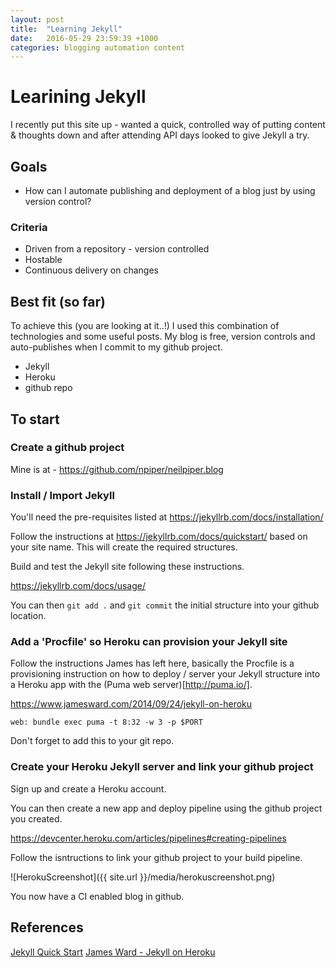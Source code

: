 ```yaml
---
layout: post
title:  "Learning Jekyll"
date:   2016-05-29 23:59:39 +1000
categories: blogging automation content 
---
```

# Learining Jekyll

I recently put this site up - wanted a quick, controlled way of putting content & thoughts down and after attending API days looked to give Jekyll a try.

## Goals

* How can I automate publishing and deployment of a blog just by using version control?

### Criteria

* Driven from a repository - version controlled
* Hostable
* Continuous delivery on changes


## Best fit (so far)

To achieve this (you are looking at it..!) I used this combination of technologies and some useful posts.  My blog is free, version controls and auto-publishes when I commit to my github project.

* Jekyll
* Heroku
* github repo


## To start

### Create a github project

Mine is at - https://github.com/npiper/neilpiper.blog

### Install / Import Jekyll

You'll need the pre-requisites listed at https://jekyllrb.com/docs/installation/

Follow the instructions at https://jekyllrb.com/docs/quickstart/ based on your site name. This will create the required structures.

Build and test the Jekyll site following these instructions.

https://jekyllrb.com/docs/usage/

You can then `git add .` and `git commit` the initial structure into your github location.

### Add a 'Procfile' so Heroku can provision your Jekyll site

Follow the instructions James has left here, basically the Procfile is a provisioning instruction on how to deploy / server your Jekyll structure into a Heroku app with the (Puma web server)[http://puma.io/]. 

https://www.jamesward.com/2014/09/24/jekyll-on-heroku

`web: bundle exec puma -t 8:32 -w 3 -p $PORT`

Don't forget to add this to your git repo.

### Create your Heroku Jekyll server and link your github project 

Sign up and create a Heroku account.

You can then create a new app and deploy pipeline using the github project you created.

https://devcenter.heroku.com/articles/pipelines#creating-pipelines

Follow the isntructions to link your github project to your build pipeline.

![HerokuScreenshot]({{ site.url }}/media/herokuscreenshot.png)

You now have a CI enabled blog in github.

## References 

[Jekyll Quick Start](https://jekyllrb.com/docs/quickstart/)
[James Ward - Jekyll on Heroku](https://www.jamesward.com/2014/09/24/jekyll-on-heroku)

